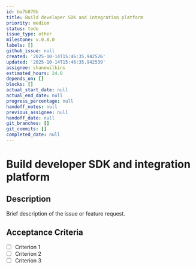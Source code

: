 ```yaml
---
id: ba7b870b
title: Build developer SDK and integration platform
priority: medium
status: todo
issue_type: other
milestone: v.0.8.0
labels: []
github_issue: null
created: '2025-10-14T15:46:35.942526'
updated: '2025-10-14T15:46:35.942539'
assignee: shanewilkins
estimated_hours: 24.0
depends_on: []
blocks: []
actual_start_date: null
actual_end_date: null
progress_percentage: null
handoff_notes: null
previous_assignee: null
handoff_date: null
git_branches: []
git_commits: []
completed_date: null
---
```


# Build developer SDK and integration platform

## Description

Brief description of the issue or feature request.

## Acceptance Criteria

- [ ] Criterion 1
- [ ] Criterion 2
- [ ] Criterion 3